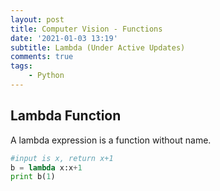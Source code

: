 ```yaml
---
layout: post
title: Computer Vision - Functions
date: '2021-01-03 13:19'
subtitle: Lambda (Under Active Updates)
comments: true
tags:
    - Python
---
```


## Lambda Function

A lambda expression is a function without name.

```python
#input is x, return x+1
b = lambda x:x+1
print b(1)
```